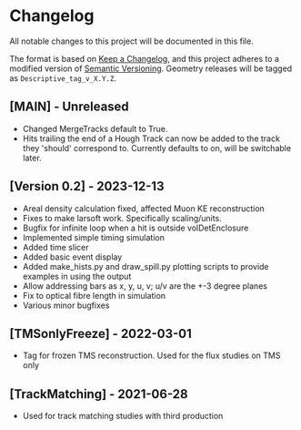 # Changelog

All notable changes to this project will be documented in this file.

The format is based on [Keep a Changelog](https://keepachangelog.com/en/1.0.0/),
and this project adheres to a modified version of [Semantic Versioning](https://semver.org/spec/v2.0.0.html).
Geometry releases will be tagged as `Descriptive_tag_v_X.Y.Z`.


## [MAIN] - Unreleased
- Changed MergeTracks default to True.
- Hits trailing the end of a Hough Track can now be added to the track they 'should' correspond to. Currently defaults to on, will be switchable later.

## [Version 0.2] - 2023-12-13
- Areal density calculation fixed, affected Muon KE reconstruction
- Fixes to make larsoft work. Specifically scaling/units.
- Bugfix for infinite loop when a hit is outside volDetEnclosure
- Implemented simple timing simulation
- Added time slicer
- Added basic event display
- Added make_hists.py and draw_spill.py plotting scripts to provide examples in using the output
- Allow addressing bars as x, y, u, v; u/v are the +-3 degree planes
- Fix to optical fibre length in simulation
- Various minor bugfixes

## [TMSonlyFreeze] - 2022-03-01
- Tag for frozen TMS reconstruction. Used for the flux studies on TMS only

## [TrackMatching] - 2021-06-28
- Used for track matching studies with third production
